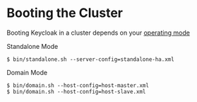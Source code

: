 # Booting the Cluster

Booting Keycloak in a cluster depends on your [operating mode](https://wjw465150.gitbooks.io/keycloak-documentation/content/server\_installation/topics/operating-mode.html#\_operating-mode)

Standalone Mode

```
$ bin/standalone.sh --server-config=standalone-ha.xml
```

Domain Mode

```
$ bin/domain.sh --host-config=host-master.xml
$ bin/domain.sh --host-config=host-slave.xml
```
